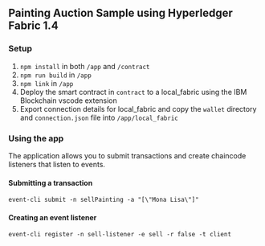 ## Painting Auction Sample using Hyperledger Fabric 1.4

### Setup
1. `npm install` in both `/app` and `/contract`
2. `npm run build` in `/app`
3. `npm link` in `/app`
4. Deploy the smart contract in `contract` to a local_fabric using the IBM Blockchain vscode extension
5. Export connection details for local_fabric and copy the `wallet` directory and `connection.json` file into `/app/local_fabric`

### Using the app
The application allows you to submit transactions and create chaincode listeners that listen to events.

#### Submitting a transaction

```
event-cli submit -n sellPainting -a "[\"Mona Lisa\"]"
```

#### Creating an event listener
```
event-cli register -n sell-listener -e sell -r false -t client
```
